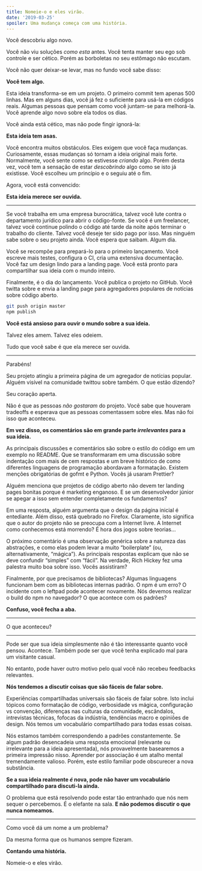 ```yaml
---
title: Nomeie-o e eles virão.
date: '2019-03-25'
spoiler: Uma mudança começa com uma história.
---
```


Você descobriu algo novo.

Você não viu soluções *como esta* antes. Você tenta manter seu ego sob controle e ser cético. Porém as borboletas no seu estômago não escutam.

Você não quer deixar-se levar, mas no fundo você sabe disso:

**Você tem algo.**

Esta ideia transforma-se em um projeto. O primeiro commit tem apenas 500 linhas. Mas em alguns dias, você já fez o suficiente para usá-la em códigos reais. Algumas pessoas que pensam como você juntam-se para melhorá-la. Você aprende algo novo sobre ela todos os dias.

Você ainda está cético, mas não pode fingir ignorá-la:

**Esta ideia tem asas.**

Você encontra muitos obstáculos. Eles exigem que você faça mudanças. Curiosamente, essas mudanças só tornam a ideia original mais forte. Normalmente, você sente como se estivesse *criando* algo. Porém desta vez, você tem a sensação de estar *descobrindo* algo como se isto já existisse. Você escolheu um princípio e o seguiu até o fim.

Agora, você está convencido:

**Esta ideia merece ser ouvida.**

---

Se você trabalha em uma empresa burocrática, talvez você lute contra o departamento jurídico para abrir o código-fonte. Se você é um freelancer, talvez você continue polindo o código até tarde da noite após terminar o trabalho do cliente. Talvez você deseje ter sido pago por isso. Mas ninguém sabe sobre o seu projeto ainda. Você espera que saibam. Algum dia.

Você se recompõe para prepará-lo para o primeiro lançamento. Você escreve mais testes, configura o CI, cria uma extensiva documentação. Você faz um design lindo para a landing page. Você está pronto para compartilhar sua ideia com o mundo inteiro.

Finalmente, é o dia do lançamento. Você publica o projeto no GitHub. Você twitta sobre e envia a landing page para agregadores populares de notícias sobre código aberto.

```bash
git push origin master
npm publish
```

**Você está ansioso para ouvir o mundo sobre a sua ideia.**

Talvez eles amem. Talvez eles odeiem.

Tudo que você sabe é que ela merece ser ouvida.

---

Parabéns!

Seu projeto atingiu a primeira página de um agregador de notícias popular. Alguém visível na comunidade twittou sobre também. O que estão dizendo?

Seu coração aperta.

Não é que as pessoas *não gostaram* do projeto. Você sabe que houveram tradeoffs e esperava que as pessoas comentassem sobre eles. Mas não foi isso que aconteceu.

**Em vez disso, os comentários são em grande parte *irrelevantes* para a sua ideia.**

As principais discussões e comentários são sobre o estilo do código em um exemplo no README. Que se transformaram em uma discussão sobre indentação com mais de cem respostas e um breve histórico de como diferentes linguagens de programação abordavam a formatação. Existem menções obrigatórias de gofmt e Python. Vocês já usaram Prettier?

Alguém menciona que projetos de código aberto não devem ter landing pages bonitas porque é marketing enganoso. E se um desenvolvedor júnior se apegar a isso sem entender completamente os fundamentos?

Em uma resposta, alguém argumenta que o design da página inicial é entediante. Além disso, está quebrado no Firefox. Claramente, isto significa que o autor do projeto não se preocupa com a Internet livre. A Internet como conhecemos está morrendo? É hora dos jogos sobre teorias...

O próximo comentário é uma observação genérica sobre a natureza das abstrações, e como elas podem levar a muito “boilerplate” (ou, alternativamente, “mágica”). As principais respostas explicam que não se deve confundir “simples” com “fácil”. Na verdade, Rich Hickey fez uma palestra muito boa sobre isso. Vocês assistiram?

Finalmente, por que precisamos de bibliotecas? Algumas linguagens funcionam bem com as bibliotecas internas padrão. O npm é um erro? O incidente com o leftpad pode acontecer novamente. Nós devemos realizar o build do npm no navegador? O que acontece com os padrões?

**Confuso, você fecha a aba.**

---

O que aconteceu?

---

Pode ser que sua ideia simplesmente não é tão interessante quanto você pensou. Acontece. Também pode ser que você tenha explicado mal para um visitante casual.

No entanto, pode haver outro motivo pelo qual você não recebeu feedbacks relevantes.

**Nós tendemos a discutir coisas que são fáceis de falar sobre.**

Experiências compartilhadas universais são fáceis de falar sobre. Isto inclui tópicos como formatação de código, verbosidade vs mágica, configuração vs convenção, diferenças nas culturas da comunidade, escândalos, intrevistas técnicas, fofocas da indústria, tendências macro e opiniões de design. Nós temos um vocabulário compartilhado para todas essas coisas.

Nós estamos também correspondendo a padrões constantemente. Se algum padrão desencadeia uma resposta emocional (relevante ou irrelevante para a ideia apresentada), nós provavelmente basearemos a primeira impressão nisso. Aprender por associação é um atalho mental tremendamente valioso. Porém, este estilo familiar pode obscurecer a nova substância.

**Se a sua ideia realmente _é_ nova, pode não haver um vocabulário compartilhado para discuti-la ainda.**

O problema que está resolvendo pode estar tão entranhado que nós nem sequer o percebemos. É o elefante na sala. **E não podemos discutir o que nunca nomeamos.**

---

Como você dá um nome a um problema?

Da mesma forma que os humanos sempre fizeram.

**Contando uma história.**

Nomeie-o e eles virão.
